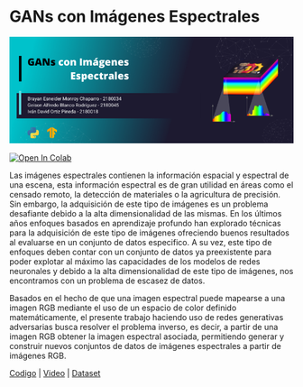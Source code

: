 # GANs con Imágenes Espectrales

![](imgs/banner.png)

[![Open In Colab](https://colab.research.google.com/assets/colab-badge.svg)](https://colab.research.google.com/github/bemc22/spectral-gans/blob/main/notebooks/train.ipynb)

Las imágenes espectrales contienen la información espacial y espectral de una escena, esta información espectral es de gran utilidad en áreas como el censado remoto, la detección de materiales o la agricultura de precisión. Sin embargo, la adquisición de este tipo de imágenes es un problema desafiante debido a la alta dimensionalidad de las mismas. En los últimos años enfoques basados en aprendizaje profundo han explorado técnicas para la adquisición de este tipo de imágenes ofreciendo buenos resultados al evaluarse en un conjunto de datos especifico. A su vez, este tipo de enfoques deben contar con un conjunto de datos ya preexistente para poder explotar al máximo las capacidades de los modelos de redes neuronales y debido a la alta dimensionalidad de este tipo de imágenes, nos encontramos con un problema de escasez de datos. 

Basados en el hecho de que una imagen espectral puede mapearse a una imagen RGB mediante el uso de un espacio de color definido matemáticamente, el presente trabajo haciendo uso de redes generativas adversarias busca resolver el problema inverso, es decir, a partir de una imagen RGB obtener la imagen espectral asociada, permitiendo generar y construir nuevos conjuntos de datos de imágenes espectrales a partir de imágenes RGB.

[Codigo](https://github.com/bemc22/spectral-gans) | [Video](https://drive.google.com/file/d/1n8R0v5nHzd50XxuVdNP4iFXYuNrLz5oO/view?usp=sharing) | [Dataset](http://vclab.kaist.ac.kr/siggraphasia2017p1/kaistdataset.html)
